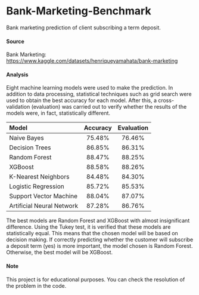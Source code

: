 # Bank-Marketing-Benchmark
 Bank marketing prediction of client subscribing a term deposit.

#### Source
Bank Marketing: https://www.kaggle.com/datasets/henriqueyamahata/bank-marketing

#### Analysis
Eight machine learning models were used to make the prediction. In addition to data processing, statistical techniques such as grid search were used to obtain the best accuracy for each model. After this, a cross-validation (evaluation) was carried out to verify whether the results of the models were, in fact, statistically different.


| Model                     | Accuracy | Evaluation |
| :------------------------ |:--------:|:----------:|
| Naive Bayes               | 75.48%   | 76.46%     |
| Decision Trees            | 86.85%   | 86.31%     |
| Random Forest             | 88.47%   | 88.25%     |
| XGBoost                   | 88.58%   | 88.26%     |
| K-Nearest Neighbors       | 84.48%   | 84.30%     |
| Logistic Regression       | 85.72%   | 85.53%     |
| Support Vector Machine    | 88.04%   | 87.07%     |
| Artificial Neural Network | 87.28%   | 86.76%     |

The best models are Random Forest and XGBoost with almost insignificant difference. Using the Tukey test, it is verified that these models are statistically equal. This means that the chosen model will be based on decision making. If correctly predicting whether the customer will subscribe a deposit term (yes) is more important, the model chosen is Random Forest. Otherwise, the best model will be XGBoost.

#### Note
This project is for educational purposes. You can check the resolution of the problem in the code.